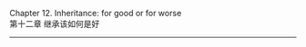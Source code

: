 Chapter 12. Inheritance: for good or for worse  
第十二章 继承该如何是好
**********************************************
